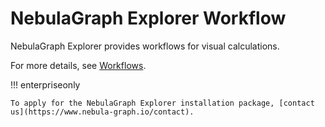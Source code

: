 # NebulaGraph Explorer Workflow

NebulaGraph Explorer provides workflows for visual calculations.

For more details, see [Workflows](../nebula-explorer/workflow/workflows.md).

!!! enterpriseonly

    To apply for the NebulaGraph Explorer installation package, [contact us](https://www.nebula-graph.io/contact). 